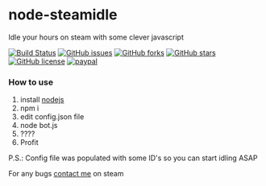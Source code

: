 # node-steamidle
Idle your hours on steam with some clever javascript

[![Build Status](https://scrutinizer-ci.com/g/SloRunner/node-steamidle/badges/build.png?b=master)](https://scrutinizer-ci.com/g/SloRunner/node-steamidle/build-status/master)
[![GitHub issues](https://img.shields.io/github/issues/SloRunner/node-steamidle.svg?style=plastic)](https://github.com/SloRunner/node-steamidle/issues)
[![GitHub forks](https://img.shields.io/github/forks/SloRunner/node-steamidle.svg?style=plastic)](https://github.com/SloRunner/node-steamidle/network)
[![GitHub stars](https://img.shields.io/github/stars/SloRunner/node-steamidle.svg?style=plastic)](https://github.com/SloRunner/node-steamidle/stargazers)
[![GitHub license](https://img.shields.io/badge/license-MIT-blue.svg?style=plastic)](https://raw.githubusercontent.com/SloRunner/node-steamidle/master/LICENSE)
[![paypal](https://img.shields.io/badge/paypal-donate-yellow.svg)](https://www.paypal.me/SloRunner)

### How to use
1. install [nodejs](https://nodejs.org/en/)
2. npm i
3. edit config.json file
4. node bot.js
5. ????
6. Profit

P.S.: Config file was populated with some ID's so you can start idling ASAP

For any bugs [contact me](http://steamcommunity.com/profiles/76561198129634369) on steam
